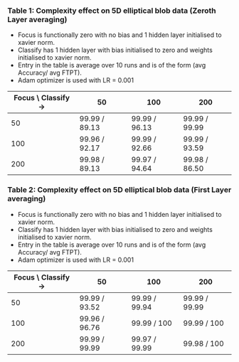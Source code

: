 ### Table 1: Complexity effect on 5D elliptical blob data (Zeroth Layer averaging)
- Focus is functionally zero with no bias and 1 hidden layer initialised to xavier norm.
- Classify has 1 hidden layer with bias initialised to zero and weights initialised to xavier norm.
- Entry in the table is average over 10 runs and is of the form (avg Accuracy/ avg FTPT).
- Adam optimizer is used with LR = 0.001

| Focus \\ Classify ->  | 50 | 100 | 200 |
|-------------------------|----|-----|------|
| 50  | 99.99 / 89.13 | 99.99 / 96.13 | 99.99 / 99.99 |
| 100 | 99.96 / 92.17 | 99.99 / 92.66 | 99.99 / 93.59 |
| 200 | 99.98 / 89.13 | 99.97 / 94.64 | 99.98 / 86.50 |

### Table 2: Complexity effect on 5D elliptical blob data (First Layer averaging)
- Focus is functionally zero with no bias and 1 hidden layer initialised to xavier norm.
- Classify has 1 hidden layer with bias initialised to zero and weights initialised to xavier norm.
- Entry in the table is average over 10 runs and is of the form (avg Accuracy/ avg FTPT).
- Adam optimizer is used with LR = 0.001

| Focus \\ Classify ->  | 50 | 100 | 200 |
|-------------------------|----|-----|------|
| 50  | 99.99 / 93.52 | 99.99 / 99.94 | 99.99 / 99.99 |
| 100 | 99.96 / 96.76 | 99.99 / 100 | 99.99 / 100 |
| 200 | 99.99 / 99.99 | 99.97 / 99.99 | 99.98 / 100 |







